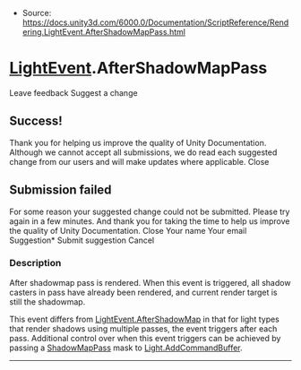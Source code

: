 * Source: https://docs.unity3d.com/6000.0/Documentation/ScriptReference/Rendering.LightEvent.AfterShadowMapPass.html

#  [LightEvent](https://docs.unity3d.com/6000.0/Documentation/ScriptReference/Rendering.LightEvent.html).AfterShadowMapPass
Leave feedback
Suggest a change
## Success!
Thank you for helping us improve the quality of Unity Documentation. Although we cannot accept all submissions, we do read each suggested change from our users and will make updates where applicable.
Close
## Submission failed
For some reason your suggested change could not be submitted. Please <a>try again</a> in a few minutes. And thank you for taking the time to help us improve the quality of Unity Documentation.
Close
Your name Your email Suggestion* Submit suggestion
Cancel
### Description
After shadowmap pass is rendered.
When this event is triggered, all shadow casters in pass have already been rendered, and current render target is still the shadowmap.  
  
This event differs from [LightEvent.AfterShadowMap](https://docs.unity3d.com/6000.0/Documentation/ScriptReference/Rendering.LightEvent.AfterShadowMap.html) in that for light types that render shadows using multiple passes, the event triggers after each pass. Additional control over when this event triggers can be achieved by passing a [ShadowMapPass](https://docs.unity3d.com/6000.0/Documentation/ScriptReference/Rendering.ShadowMapPass.html) mask to [Light.AddCommandBuffer](https://docs.unity3d.com/6000.0/Documentation/ScriptReference/Light.AddCommandBuffer.html).
* * *
